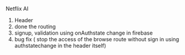  Netflix AI 
 1) Header 
 2) done the routing 
 3) signup, validation using onAuthstate change in firebase 
 4) bug fix ( stop the access of the browse route without sign in using authstatechange in the header itself)

